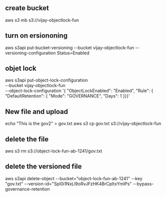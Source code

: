 ## create bucket
aws s3 mb s3://vijay-objectlock-fun
## turn on ersiononing

aws s3api put-bucket-versioning --bucket vijay-objectlock-fun --versioning-configuration Status=Enabled
## objet lock
aws s3api put-object-lock-configuration \
    --bucket vijay-objectlock-fun\
    --object-lock-configuration '{ "ObjectLockEnabled": "Enabled", "Rule": { "DefaultRetention": { "Mode": "GOVERNANCE", "Days": 1 }}}'

## New file and upload

echo "This is the gov2" > gov.txt
aws s3 cp gov.txt s3://vijay-objectlock-fun

## delete the file

aws s3 rm s3://object-lock-fun-ab-1241/gov.txt

## delete the versioned file

aws s3api delete-object --bucket="object-lock-fun-ab-1241" --key "gov.txt" --version-id="SpI0i1NxLl9oRvJFzHK4BrCpltxYmIPs" --bypass-governance-retention 



